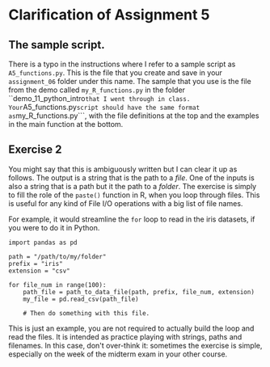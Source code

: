 # Clarification of Assignment 5

## The sample script.

There is a typo in the instructions where I refer to a sample script as
```A5_functions.py```. 
This is the file that you create and save in your ```assignment_06``` folder under this name. 
The sample that you use is the file from the demo called ```my_R_functions.py``` in the folder ``demo_11_python_intro``` that I went through in class. 
Your ```A5_functions.py``` script should have the same format as ```my_R_functions.py```, with the file definitions at the top and the examples in the main function at the bottom. 


## Exercise 2

You might say that this is ambiguously written but I can clear it up as follows.
The output is a string that is the path to a *file*. 
One of the inputs is also a string that is a path but it the path to a *folder*. 
The exercise is simply to fill the role of the ```paste()``` function in R, when you loop through files. 
This is useful for any kind of File I/O operations with a big list of file names. 

For example, it would streamline the ```for``` loop to read in the iris datasets, if you were to do it in Python. 

```
import pandas as pd

path = "/path/to/my/folder"
prefix = "iris"
extension = "csv"

for file_num in range(100):
    path_file = path_to_data_file(path, prefix, file_num, extension)
    my_file = pd.read_csv(path_file)
    
    # Then do something with this file.

```

This is just an example, you are not required to actually build the loop and read the files. 
It is intended as practice playing with strings, paths and filenames.
In this case, don't over-think it: sometimes the exercise is simple, especially on the week of the midterm exam in your other course. 



